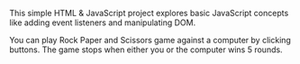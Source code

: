 This simple HTML & JavaScript project explores basic JavaScript concepts like adding event listeners and manipulating DOM.

You can play Rock Paper and Scissors game against a computer by clicking buttons. The game stops when either you or the computer wins 5 rounds.
